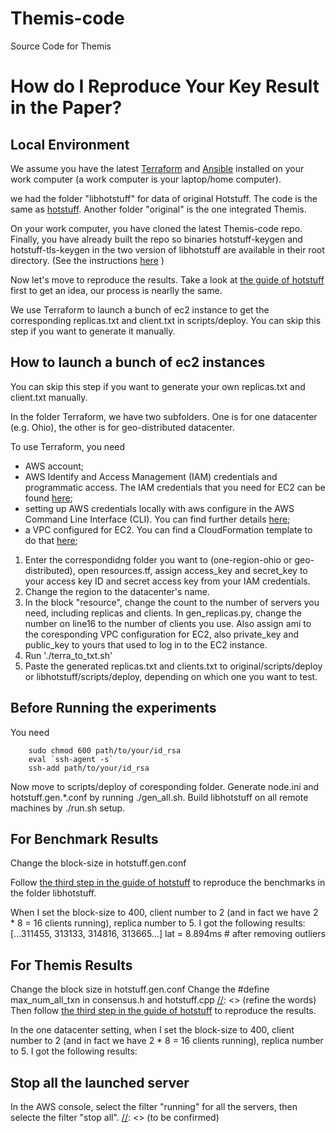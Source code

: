 # Themis-code
 Source Code for Themis

# How do I Reproduce Your Key Result in the Paper?

## Local Environment
We assume you have the latest [Terraform](https://www.terraform.io/) and [Ansible](https://docs.ansible.com/ansible/latest/installation_guide/intro_installation.html) installed on your work computer (a work computer is your laptop/home computer). 

[//]: <> (change the terraform link to an installation one)

we had the folder "libhotstuff" for data of original Hotstuff. The code is the same as [hotstuff](https://github.com/hot-stuff/libhotstuff). Another folder "original" is the one integrated Themis.

[//]: <> (change the folder name...)

On your work computer, you have cloned the latest Themis-code repo. Finally, you have already built the repo so binaries hotstuff-keygen and hotstuff-tls-keygen in the two version of libhotstuff are available in their root directory. (See the instructions [here](https://github.com/hot-stuff/libhotstuff) )

Now let's move to reproduce the results. Take a look at [the guide of hotstuff](https://github.com/hot-stuff/libhotstuff/tree/master/scripts/deploy#local-environment) first to get an idea, our process is nearlly the same.

We use Terraform to launch a bunch of ec2 instance to get the corresponding replicas.txt and client.txt in scripts/deploy. You can skip this step if you want to generate it manually.

## How to launch a bunch of ec2 instances

You can skip this step if you want to generate your own replicas.txt and client.txt manually.

In the folder Terraform, we have two subfolders. One is for one datacenter (e.g. Ohio), the other is for geo-distributed datacenter.

To use Terraform, you need
- AWS account;
- AWS Identify and Access Management (IAM) credentials and programmatic access. The IAM credentials that you need for EC2 can be found [here](https://aws.amazon.com/cn/blogs/security/granting-permission-to-launch-ec2-instances-with-iam-roles-passrole-permission/);
- setting up AWS credentials locally with aws configure in the AWS Command Line Interface (CLI). You can find further details [here](https://docs.aws.amazon.com/cli/latest/userguide/cli-chap-configure.html);
- a VPC configured for EC2. You can find a CloudFormation template to do that [here](https://docs.aws.amazon.com/eks/latest/userguide/creating-a-vpc.html); 

1. Enter the correspondidng folder you want to (one-region-ohio or geo-distributed), open resources.tf, assign access_key and secret_key to your access key ID and secret access key from your IAM credentials.
2. Change the region to the datacenter's name.
3. In the block "resource", change the count to the number of servers you need, including replicas and clients. In gen_replicas.py, change the number on line16 to the number of clients you use.  Also assign ami to the coresponding VPC configuration for EC2, also private_key and public_key to yours that used to log in to the EC2 instance.
4. Run './terra_to_txt.sh'
5. Paste the generated replicas.txt and clients.txt to original/scripts/deploy or libhotstuff/scripts/deploy, depending on which one you want to test.

## Before Running the experiments



You need 

        sudo chmod 600 path/to/your/id_rsa 
        eval `ssh-agent -s`
        ssh-add path/to/your/id_rsa

Now move to scripts/deploy of coresponding folder.
Generate node.ini and hotstuff.gen.*.conf by running ./gen_all.sh.
Build libhotstuff on all remote machines by ./run.sh setup.

 ## For Benchmark Results

Change the block-size in hotstuff.gen.conf

Follow [the third step in the guide of hotstuff](https://github.com/hot-stuff/libhotstuff/tree/master/scripts/deploy#step-3---run-the-experiment) to reproduce the benchmarks in the folder libhotstuff. 

When I set the block-size to 400, client number to 2 (and in fact we have 2 * 8 = 16 clients running), replica number to 5. I got the following results:
[...311455, 313133, 314816, 313665...]
lat = 8.894ms # after removing outliers

 [//]: <> (you need to really re-run it)


 ## For Themis Results

Change the block size in hotstuff.gen.conf
Change the #define max_num_all_txn in consensus.h and hotstuff.cpp
[//]: <> (refine the words)
Then follow [the third step in the guide of hotstuff](https://github.com/hot-stuff/libhotstuff/tree/master/scripts/deploy#step-3---run-the-experiment) to reproduce the results.

In the one datacenter setting, when I set the block-size to 400, client number to 2 (and in fact we have 2 * 8 = 16 clients running), replica number to 5. I got the following results:

[//]: <> (you need to really re-run it)

## Stop all the launched server

In the AWS console, select the filter "running" for all the servers, then selecte the filter "stop all".
 [//]: <> (to be confirmed)